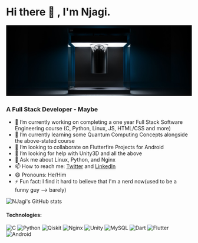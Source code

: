 # Hi there 👋 , I'm Njagi. 
<img src="cover photo.jpeg">

### A Full Stack Developer - Maybe

- 🔭 I’m currently working on completing a one year Full Stack Software Engineering course (C, Python, Linux, JS, HTML/CSS and more)
- 🌱 I’m currently learning some Quantum Computing Concepts alongside the above-stated course
- 👯 I’m looking to collaborate on Flutterfire Projects for Android
- 🤔 I’m looking for help with Unity3D and all the above
- 💬 Ask me about Linux, Python, and Nginx
- 📫 How to reach me: [Twitter](https://twitter.com/_chief__omar) and [LinkedIn](https://www.linkedin.com/in/a-njagi-ndungo-677843110/)
- 😄 Pronouns: He/Him
- ⚡ Fun fact: I find it hard to believe that I'm a nerd now(used to be a funny guy --> barely)

![NJagi's GitHub stats](https://github-readme-stats.vercel.app/api?username=enzonjagi&show_icons=true&theme=radical)

#### Technologies: 
![C](https://img.shields.io/badge/c-%2300599C.svg?style=for-the-badge&logo=c&logoColor=white) ![Python](https://img.shields.io/badge/python-3670A0?style=for-the-badge&logo=python&logoColor=ffdd54) ![Qiskit](https://img.shields.io/badge/Qiskit-%236929C4.svg?style=for-the-badge&logo=Qiskit&logoColor=white) ![Nginx](https://img.shields.io/badge/nginx-%23009639.svg?style=for-the-badge&logo=nginx&logoColor=white) ![Unity](https://img.shields.io/badge/unity-%23000000.svg?style=for-the-badge&logo=unity&logoColor=white) ![MySQL](https://img.shields.io/badge/mysql-%2300f.svg?style=for-the-badge&logo=mysql&logoColor=white) ![Dart](https://img.shields.io/badge/dart-%230175C2.svg?style=for-the-badge&logo=dart&logoColor=white) ![Flutter](https://img.shields.io/badge/Flutter-%2302569B.svg?style=for-the-badge&logo=Flutter&logoColor=white) ![Android](https://img.shields.io/badge/Android-3DDC84?style=for-the-badge&logo=android&logoColor=white) 
